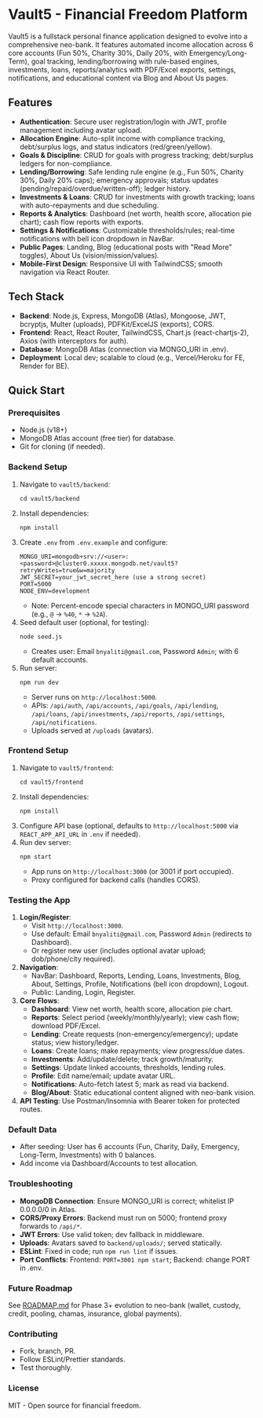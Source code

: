 # Vault5 - Financial Freedom Platform

Vault5 is a fullstack personal finance application designed to evolve into a comprehensive neo-bank. It features automated income allocation across 6 core accounts (Fun 50%, Charity 30%, Daily 20%, with Emergency/Long-Term), goal tracking, lending/borrowing with rule-based engines, investments, loans, reports/analytics with PDF/Excel exports, settings, notifications, and educational content via Blog and About Us pages.

## Features
- **Authentication**: Secure user registration/login with JWT, profile management including avatar upload.
- **Allocation Engine**: Auto-split income with compliance tracking, debt/surplus logs, and status indicators (red/green/yellow).
- **Goals & Discipline**: CRUD for goals with progress tracking; debt/surplus ledgers for non-compliance.
- **Lending/Borrowing**: Safe lending rule engine (e.g., Fun 50%, Charity 30%, Daily 20% caps); emergency approvals; status updates (pending/repaid/overdue/written-off); ledger history.
- **Investments & Loans**: CRUD for investments with growth tracking; loans with auto-repayments and due scheduling.
- **Reports & Analytics**: Dashboard (net worth, health score, allocation pie chart); cash flow reports with exports.
- **Settings & Notifications**: Customizable thresholds/rules; real-time notifications with bell icon dropdown in NavBar.
- **Public Pages**: Landing, Blog (educational posts with "Read More" toggles), About Us (vision/mission/values).
- **Mobile-First Design**: Responsive UI with TailwindCSS; smooth navigation via React Router.

## Tech Stack
- **Backend**: Node.js, Express, MongoDB (Atlas), Mongoose, JWT, bcryptjs, Multer (uploads), PDFKit/ExcelJS (exports), CORS.
- **Frontend**: React, React Router, TailwindCSS, Chart.js (react-chartjs-2), Axios (with interceptors for auth).
- **Database**: MongoDB Atlas (connection via MONGO_URI in .env).
- **Deployment**: Local dev; scalable to cloud (e.g., Vercel/Heroku for FE, Render for BE).

## Quick Start

### Prerequisites
- Node.js (v18+)
- MongoDB Atlas account (free tier) for database.
- Git for cloning (if needed).

### Backend Setup
1. Navigate to `vault5/backend`:
   ```
   cd vault5/backend
   ```
2. Install dependencies:
   ```
   npm install
   ```
3. Create `.env` from `.env.example` and configure:
   ```
   MONGO_URI=mongodb+srv://<user>:<password>@cluster0.xxxxx.mongodb.net/vault5?retryWrites=true&w=majority
   JWT_SECRET=your_jwt_secret_here (use a strong secret)
   PORT=5000
   NODE_ENV=development
   ```
   - Note: Percent-encode special characters in MONGO_URI password (e.g., `@` -> `%40`, `*` -> `%2A`).
4. Seed default user (optional, for testing):
   ```
   node seed.js
   ```
   - Creates user: Email `bnyaliti@gmail.com`, Password `Admin`; with 6 default accounts.
5. Run server:
   ```
   npm run dev
   ```
   - Server runs on `http://localhost:5000`.
   - APIs: `/api/auth`, `/api/accounts`, `/api/goals`, `/api/lending`, `/api/loans`, `/api/investments`, `/api/reports`, `/api/settings`, `/api/notifications`.
   - Uploads served at `/uploads` (avatars).

### Frontend Setup
1. Navigate to `vault5/frontend`:
   ```
   cd vault5/frontend
   ```
2. Install dependencies:
   ```
   npm install
   ```
3. Configure API base (optional, defaults to `http://localhost:5000` via `REACT_APP_API_URL` in `.env` if needed).
4. Run dev server:
   ```
   npm start
   ```
   - App runs on `http://localhost:3000` (or 3001 if port occupied).
   - Proxy configured for backend calls (handles CORS).

### Testing the App
1. **Login/Register**:
   - Visit `http://localhost:3000`.
   - Use default: Email `bnyaliti@gmail.com`, Password `Admin` (redirects to Dashboard).
   - Or register new user (includes optional avatar upload; dob/phone/city required).
2. **Navigation**:
   - NavBar: Dashboard, Reports, Lending, Loans, Investments, Blog, About, Settings, Profile, Notifications (bell icon dropdown), Logout.
   - Public: Landing, Login, Register.
3. **Core Flows**:
   - **Dashboard**: View net worth, health score, allocation pie chart.
   - **Reports**: Select period (weekly/monthly/yearly); view cash flow; download PDF/Excel.
   - **Lending**: Create requests (non-emergency/emergency); update status; view history/ledger.
   - **Loans**: Create loans; make repayments; view progress/due dates.
   - **Investments**: Add/update/delete; track growth/maturity.
   - **Settings**: Update linked accounts, thresholds, lending rules.
   - **Profile**: Edit name/email; update avatar URL.
   - **Notifications**: Auto-fetch latest 5; mark as read via backend.
   - **Blog/About**: Static educational content aligned with neo-bank vision.
4. **API Testing**: Use Postman/Insomnia with Bearer token for protected routes.

### Default Data
- After seeding: User has 6 accounts (Fun, Charity, Daily, Emergency, Long-Term, Investments) with 0 balances.
- Add income via Dashboard/Accounts to test allocation.

### Troubleshooting
- **MongoDB Connection**: Ensure MONGO_URI is correct; whitelist IP 0.0.0.0/0 in Atlas.
- **CORS/Proxy Errors**: Backend must run on 5000; frontend proxy forwards to `/api/*`.
- **JWT Errors**: Use valid token; dev fallback in middleware.
- **Uploads**: Avatars saved to `backend/uploads/`; served statically.
- **ESLint**: Fixed in code; run `npm run lint` if issues.
- **Port Conflicts**: Frontend: `PORT=3001 npm start`; Backend: change PORT in .env.

### Future Roadmap
See [ROADMAP.md](ROADMAP.md) for Phase 3+ evolution to neo-bank (wallet, custody, credit, pooling, chamas, insurance, global payments).

### Contributing
- Fork, branch, PR.
- Follow ESLint/Prettier standards.
- Test thoroughly.

### License
MIT - Open source for financial freedom.